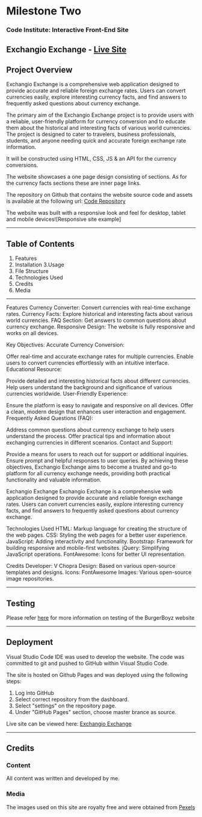 # Milestone Two

### Code Institute: Interactive Front-End Site



## Exchangio Exchange - [Live Site](https://vchopra86.github.io/ExchangioExchange-milestone-project-two//)

## Project Overview
Exchangio Exchange is a comprehensive web application designed to provide accurate and reliable foreign exchange rates. Users can convert currencies easily, explore interesting currency facts, and find answers to frequently asked questions about currency exchange.

The primary aim of the Exchangio Exchange project is to provide users with a reliable, user-friendly platform for currency conversion and to educate them about the historical and interesting facts of various world currencies. The project is designed to cater to travelers, business professionals, students, and anyone needing quick and accurate foreign exchange rate information.

It will be constructed using HTML, CSS, JS & an API for the currency  conversions.

The website showcases a one page design consisting of sections. As for the currency facts sections these are inner page links.

The repository on Github that contains the website source code and assets is available at the following url: [Code Repository](https://github.com/VCHOPRA86/ExchangioExchange-milestone-project-two)

The website was built with a responsive look and feel for desktop, tablet and mobile devices![Responsive site example]

 - - - - 
## Table of Contents

1. Features
2. Installation
3.Usage
4. File Structure
5. Technologies Used
6. Credits
7. Media
 - - - -

Features
Currency Converter: Convert currencies with real-time exchange rates.
Currency Facts: Explore historical and interesting facts about various world currencies.
FAQ Section: Get answers to common questions about currency exchange.
Responsive Design: The website is fully responsive and works on all devices.

Key Objectives:
Accurate Currency Conversion:

Offer real-time and accurate exchange rates for multiple currencies.
Enable users to convert currencies effortlessly with an intuitive interface.
Educational Resource:

Provide detailed and interesting historical facts about different currencies.
Help users understand the background and significance of various currencies worldwide.
User-Friendly Experience:

Ensure the platform is easy to navigate and responsive on all devices.
Offer a clean, modern design that enhances user interaction and engagement.
Frequently Asked Questions (FAQ):

Address common questions about currency exchange to help users understand the process.
Offer practical tips and information about exchanging currencies in different scenarios.
Contact and Support:

Provide a means for users to reach out for support or additional inquiries.
Ensure prompt and helpful responses to user queries.
By achieving these objectives, Exchangio Exchange aims to become a trusted and go-to platform for all currency exchange needs, providing both practical functionality and valuable information.

Exchangio Exchange
Exchangio Exchange is a comprehensive web application designed to provide accurate and reliable foreign exchange rates. Users can convert currencies easily, explore interesting currency facts, and find answers to frequently asked questions about currency exchange.

 Technologies Used
HTML: Markup language for creating the structure of the web pages.
CSS: Styling the web pages for a better user experience.
JavaScript: Adding interactivity and functionality.
Bootstrap: Framework for building responsive and mobile-first websites.
jQuery: Simplifying JavaScript operations.
FontAwesome: Icons for better UI representation.

Credits
Developer: V Chopra
Design: Based on various open-source templates and designs.
Icons: FontAwesome
Images: Various open-source image repositories.


 - - - - 


## Testing

Please refer [here](TESTING.md) for more information on testing of the BurgerBoyz website

 - - - - 

## Deployment
Visual Studio Code IDE was used to develop the website. The code was committed to git and pushed to GitHub within Visual Studio Code.

The site is hosted on Github Pages and was deployed using the following steps:

1. Log into GitHub
2. Select correct repository from the dashboard.
3. Select "settings" on the repository page.
4. Under "GitHub Pages" section, choose master brance as source.

Live site can be viewed here: [Exchangio Exchange](https://vchopra86.github.io/ExchangioExchange-milestone-project-two/)



 - - - - 

## Credits

### Content
All content was written and developed by me.


### Media
The images used on this site are royalty free and were obtained from [Pexels](https://www.pexels.com/)
